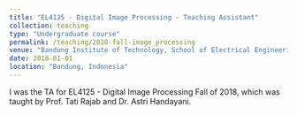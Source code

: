 ```yaml
---
title: "EL4125 - Digital Image Processing - Teaching Assistant"
collection: teaching
type: "Undergraduate course"
permalink: /teaching/2018-fall-image_processing
venue: "Bandung Institute of Technology, School of Electrical Engineering and Informatics"
date: 2018-01-01
location: "Bandung, Indonesia"
---
```


I was the TA for EL4125 - Digital Image Processing Fall of 2018, which was taught by Prof. Tati Rajab and Dr. Astri Handayani.

<!-- Heading 1
======

Heading 2
======

Heading 3
====== -->